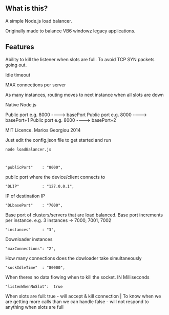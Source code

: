 
What is this?
------------

A simple Node.js load balancer.

Originally made to balance VB6 windowz legacy applications.

Features
-----------

Ability to kill the listener when slots are full. To avoid TCP SYN packets going out.

Idle timeout

MAX connections per server

As many instances, routing moves to next instance when all slots are down

Native Node.js


Public port e.g. 8000  ---->  basePort
Public port e.g. 8000  ---->  basePort+1
Public port e.g. 8000  ---->  basePort+2


MIT Licence. Marios Georgiou 2014




Just edit the config.json file to get started and run

    node loadBalancer.js



    "publicPort" 	: "8000",
public port where the device/client connects to

    "DLIP"			: "127.0.0.1",
IP of destination IP

    "DLbasePort" 	: "7000",
Base port of clusters/servers that are load balanced. Base port increments per instance.
e.g. 3 instances -> 7000, 7001, 7002


    "instances"	 	: "3",
Downloader instances

    "maxConnections": "2",
How many connections does the dowloader take simultaneously

    "sockIdleTime"  : "80000",
When theres no data flowing when to kill the socket. IN Milliseconds

    "listenWhenNoSlot":  true
When slots are full:
true  - will accept & kill connection | To know when we are getting more calls than we can handle
false - will not respond to anything when slots are full
